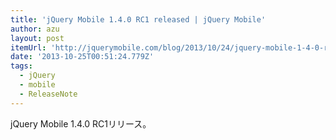 ```yaml
---
title: 'jQuery Mobile 1.4.0 RC1 released | jQuery Mobile'
author: azu
layout: post
itemUrl: 'http://jquerymobile.com/blog/2013/10/24/jquery-mobile-1-4-0-rc1-released/'
date: '2013-10-25T00:51:24.779Z'
tags:
  - jQuery
  - mobile
  - ReleaseNote
---
```

jQuery Mobile 1.4.0 RC1リリース。

